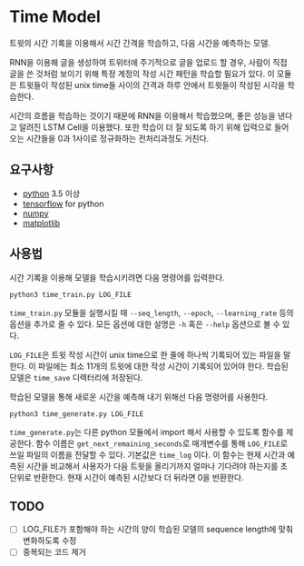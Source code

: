 # Time Model
트윗의 시간 기록을 이용해서 시간 간격을 학습하고, 다음 시간을 예측하는 모델. 

RNN을 이용해 글을 생성하여 트위터에 주기적으로 글을 업로드 할 경우, 사람이 직접 글을 쓴 것처럼 보이기 위해 특정 계정의 작성 시간 패턴을 학습할 필요가 있다. 이 모듈은 트윗들이 작성된 unix time들 사이의 간격과 하루 안에서 트윗들이 작성된 시각을 학습한다.

시간의 흐름을 학습하는 것이기 때문에 RNN을 이용해서 학습했으며, 좋은 성능을 낸다고 알려진 LSTM Cell을 이용했다. 또한 학습이 더 잘 되도록 하기 위해 입력으로 들어오는 시간들을 0과 1사이로 정규화하는 전처리과정도 거친다.
## 요구사항
- [python](https://www.python.org/) 3.5 이상
- [tensorflow](https://www.tensorflow.org/) for python
- [numpy](www.numpy.org/)
- [matplotlib](https://matplotlib.org/)
## 사용법
시간 기록을 이용해 모델을 학습시키려면 다음 명령어를 입력한다.
```
python3 time_train.py LOG_FILE
```
`time_train.py` 모듈을 실행시킬 때 `--seq_length`, `--epoch`, `--learning_rate` 등의 옵션을 추가로 줄 수 있다. 모든 옵션에 대한 설명은 `-h` 혹은 `--help` 옵션으로 볼 수 있다.

`LOG_FILE`은 트윗 작성 시간이 unix time으로 한 줄에 하나씩 기록되어 있는 파일을 말한다. 이 파일에는 최소 11개의 트윗에 대한 작성 시간이 기록되어 있어야 한다.
학습된 모델은 `time_save` 디렉터리에 저장된다.

학습된 모델을 통해 새로운 시간을 예측해 내기 위해선 다음 명령어를 사용한다.
```
python3 time_generate.py LOG_FILE
```

`time_generate.py`는 다른 python 모듈에서 import 해서 사용할 수 있도록 함수를 제공한다. 함수 이름은 `get_next_remaining_seconds`로 매개변수를 통해 `LOG_FILE`로 쓰일 파일의 이름을 전달할 수 있다. 기본값은 `time_log` 이다. 이 함수는 현재 시간과 예측된 시간을 비교해서 사용자가 다음 트윗을 올리기까지 얼마나 기다려야 하는지를 초 단위로 반환한다. 현재 시간이 예측된 시간보다 더 뒤라면 0을 반환한다.
## TODO
- [ ] LOG_FILE가 포함해야 하는 시간의 양이 학습된 모델의 sequence length에 맞춰 변화하도록 수정
- [ ] 중복되는 코드 제거
